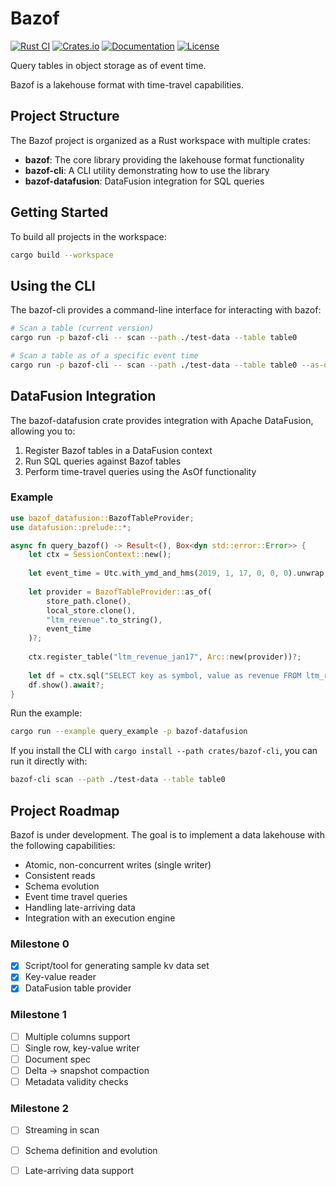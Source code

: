 # Bazof

[![Rust CI](https://github.com/MaciekLesiczka/bazof/actions/workflows/rust.yml/badge.svg)](https://github.com/MaciekLesiczka/bazof/actions/workflows/rust.yml)
[![Crates.io](https://img.shields.io/crates/v/bazof.svg)](https://crates.io/crates/bazof)
[![Documentation](https://docs.rs/bazof/badge.svg)](https://docs.rs/bazof)
[![License](https://img.shields.io/crates/l/bazof.svg)](LICENSE)

Query tables in object storage as of event time.

Bazof is a lakehouse format with time-travel capabilities.

## Project Structure

The Bazof project is organized as a Rust workspace with multiple crates:

- **bazof**: The core library providing the lakehouse format functionality
- **bazof-cli**: A CLI utility demonstrating how to use the library
- **bazof-datafusion**: DataFusion integration for SQL queries

## Getting Started

To build all projects in the workspace:

```bash
cargo build --workspace
```

## Using the CLI

The bazof-cli provides a command-line interface for interacting with bazof:

```bash
# Scan a table (current version)
cargo run -p bazof-cli -- scan --path ./test-data --table table0

# Scan a table as of a specific event time
cargo run -p bazof-cli -- scan --path ./test-data --table table0 --as-of "2024-03-15T14:30:00"
```

## DataFusion Integration

The bazof-datafusion crate provides integration with Apache DataFusion, allowing you to:

1. Register Bazof tables in a DataFusion context
2. Run SQL queries against Bazof tables
3. Perform time-travel queries using the AsOf functionality

### Example

```rust
use bazof_datafusion::BazofTableProvider;
use datafusion::prelude::*;

async fn query_bazof() -> Result<(), Box<dyn std::error::Error>> {
    let ctx = SessionContext::new();
    
    let event_time = Utc.with_ymd_and_hms(2019, 1, 17, 0, 0, 0).unwrap();
    
    let provider = BazofTableProvider::as_of(
        store_path.clone(), 
        local_store.clone(), 
        "ltm_revenue".to_string(),
        event_time
    )?;
    
    ctx.register_table("ltm_revenue_jan17", Arc::new(provider))?;
    
    let df = ctx.sql("SELECT key as symbol, value as revenue FROM ltm_revenue_jan17 WHERE key IN ('AAPL', 'GOOG') ORDER BY key").await?;
    df.show().await?;
}
```

Run the example:

```bash
cargo run --example query_example -p bazof-datafusion
```

If you install the CLI with `cargo install --path crates/bazof-cli`, you can run it directly with:

```bash
bazof-cli scan --path ./test-data --table table0
```

## Project Roadmap

Bazof is under development. The goal is to implement a data lakehouse with the following capabilities:

* Atomic, non-concurrent writes (single writer)
* Consistent reads
* Schema evolution
* Event time travel queries 
* Handling late-arriving data
* Integration with an execution engine

### Milestone 0

- [x] Script/tool for generating sample kv data set
- [x] Key-value reader
- [x] DataFusion table provider

### Milestone 1

 - [ ] Multiple columns support
 - [ ] Single row, key-value writer
 - [ ] Document spec
 - [ ] Delta -> snapshot compaction
 - [ ] Metadata validity checks

### Milestone 2
- [ ] Streaming in scan
- [ ] Schema definition and evolution
- [ ] Late-arriving data support

